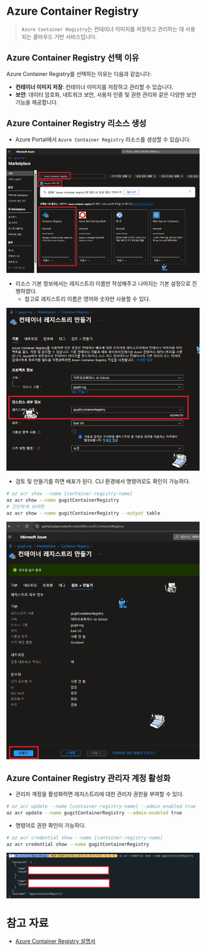 # Azure Container Registry

> `Azure Container Registry`는 컨테이너 이미지를 저장하고 관리하는 데 사용되는 클라우드 기반 서비스입니다.

## Azure Container Registry 선택 이유

Azure Container Registry를 선택하는 이유는 다음과 같습니다:

- **컨테이너 이미지 저장**: 컨테이너 이미지를 저장하고 관리할 수 있습니다.
- **보안**: 데이터 암호화, 네트워크 보안, 사용자 인증 및 권한 관리와 같은 다양한 보안 기능을 제공합니다.

## Azure Container Registry 리소스 생성

- Azure Portal에서 `Azure Container Registry` 리소스를 생성할 수 있습니다.

![Create Azure Container Registry](./images/azure-container-registry/01.png)

- 리소스 기본 정보에서는 레지스트리 이름만 작성해주고 나머지는 기본 설정으로 진행하였다.
  - 참고로 레지스트리 이름은 영어와 숫자만 사용할 수 있다.

![Create Azure Container Registry](./images/azure-container-registry/02.png)

- 검토 및 만들기를 하면 배포가 된다. CLI 환경에서 명령어로도 확인이 가능하다.

```bash
# az acr show --name [container-registry-name]
az acr show --name gugitContainerRegistry
# 간단하게 보려면
az acr show --name gugitContainerRegistry --output table
```

![Create Azure Container Registry](./images/azure-container-registry/03.png)

## Azure Container Registry 관리자 계정 활성화

- 관리자 계정을 활성화하면 레지스트리에 대한 관리자 권한을 부여할 수 있다.

```bash
# az acr update --name [container-registry-name] --admin-enabled true
az acr update --name gugitContainerRegistry --admin-enabled true
```

- 명령어로 권한 확인이 가능하다.

```bash
# az acr credential show --name [container-registry-name]
az acr credential show --name gugitContainerRegistry
```

![Create Azure Container Registry](./images/azure-container-registry/04.png)

# 참고 자료

- [Azure Container Registry 설명서](https://learn.microsoft.com/ko-kr/azure/container-registry/)
